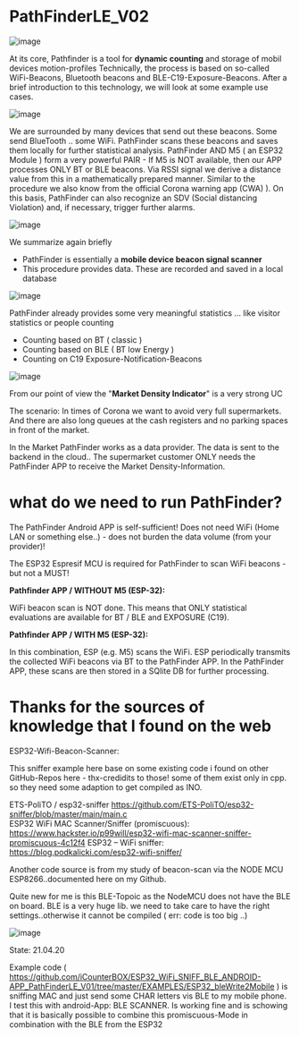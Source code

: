 # PathFinderLE_V02

![image](https://user-images.githubusercontent.com/37293282/97838122-d9a9ca00-1cdf-11eb-957b-64715ebd4b73.png)

At its core, Pathfinder is a tool for **dynamic counting** and storage  of mobil devices motion-profiles
Technically, the process is based on so-called WiFi-Beacons, Bluetooth beacons and BLE-C19-Exposure-Beacons.
After a brief introduction to this technology, we will look at some example use cases.



![image](https://user-images.githubusercontent.com/37293282/97839501-98ff8000-1ce2-11eb-8c8a-67c08e523eff.png)

We are surrounded by many devices that send out these beacons. Some send BlueTooth  .. some WiFi.
PathFinder scans these beacons and saves them locally for further statistical analysis.
PathFinder AND M5 ( an ESP32 Module ) form a very powerful PAIR - If M5 is NOT available, then our APP processes ONLY BT or BLE beacons.
Via RSSI signal we derive a distance value from this in a mathematically prepared manner. Similar to the procedure we also know from the official Corona warning app (CWA) ). On this basis, PathFinder can also recognize an SDV (Social distancing Violation) and, if necessary, trigger further alarms.


![image](https://user-images.githubusercontent.com/37293282/97839603-cb10e200-1ce2-11eb-8d45-d27e9df6e372.png)


We summarize again briefly
- PathFinder is essentially a **mobile device beacon signal scanner**
- This procedure provides data. These are recorded and saved in a local database


![image](https://user-images.githubusercontent.com/37293282/97839698-fabfea00-1ce2-11eb-89ae-3116bdc17a65.png)


PathFinder already provides some very meaningful statistics ... like visitor statistics or people counting
- Counting based on BT ( classic )
- Counting based on BLE ( BT low Energy )
- Counting on C19 Exposure-Notification-Beacons


![image](https://user-images.githubusercontent.com/37293282/97839900-5db18100-1ce3-11eb-8bde-2da511924493.png)

From our point of view the "**Market Density Indicator**" is a very strong UC 

The scenario:
In times of Corona we want to avoid very full supermarkets. And there are also long queues at the cash registers and no parking spaces in front of the market.

In the Market  PathFinder works as a data provider. The data is sent to the backend in the cloud.. The supermarket customer ONLY needs the PathFinder APP to receive the Market Density-Information.



# what do we need to run PathFinder?

The PathFinder Android APP is self-sufficient!
Does not need WiFi (Home LAN or something else..) - does not burden the data volume (from your provider)!

The ESP32 Espresif MCU is required for PathFinder to scan  WiFi beacons - but not a MUST!

**Pathfinder APP / WITHOUT M5 (ESP-32):**

WiFi beacon scan is NOT done. This means that ONLY statistical evaluations are available for BT / BLE and EXPOSURE (C19).

**Pathfinder APP / WITH M5 (ESP-32):**

In this combination, ESP (e.g. M5) scans the WiFi. ESP periodically transmits the collected WiFi beacons via BT to the PathFinder APP.
In the PathFinder APP, these scans are then stored in a SQlite DB for further processing.



# Thanks for the sources of knowledge that I found on the web

ESP32-Wifi-Beacon-Scanner:

This sniffer example here base on some existing code i found on other GitHub-Repos here - thx-credidits to those!  some of them exist only in cpp. so they need some adaption to get compiled as INO. 

ETS-PoliTO / esp32-sniffer  https://github.com/ETS-PoliTO/esp32-sniffer/blob/master/main/main.c  
ESP32 WiFi MAC Scanner/Sniffer (promiscuous): https://www.hackster.io/p99will/esp32-wifi-mac-scanner-sniffer-promiscuous-4c12f4
ESP32 – WiFi sniffer: https://blog.podkalicki.com/esp32-wifi-sniffer/

Another code source is from my study of beacon-scan via the NODE MCU ESP8266..documented here on my Github.

Quite new for me is this BLE-Topoic as the NodeMCU does not have the BLE on board. BLE is a very huge lib. we need to take care to have the right settings..otherwise it cannot be compiled ( err: code is too big ..)

![image](https://user-images.githubusercontent.com/37293282/79845188-f8d4b000-83bc-11ea-8fa2-819493c353c6.png)

State: 21.04.20

Example code ( https://github.com/iCounterBOX/ESP32_WiFi_SNIFF_BLE_ANDROID-APP_PathFinderLE_V01/tree/master/EXAMPLES/ESP32_bleWrite2Mobile )  is sniffing MAC and just send some CHAR letters vis BLE to my mobile phone.
I test  this with android-App: BLE SCANNER.
Is working fine and is schowing that it is basically possible to combine this promiscuous-Mode in combination with the BLE from the ESP32


 

